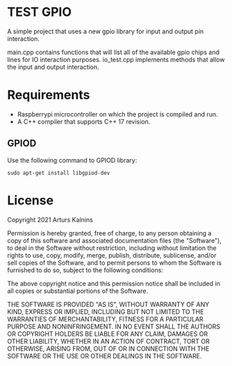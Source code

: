 # TEST GPIO
A simple project that uses a new gpio library for input and output pin interaction. 

main.cpp contains functions that will list all of the available gpio chips and lines for IO interaction purposes.
io_test.cpp implements methods that allow the input and output interaction.

# Requirements
* Raspberrypi microcontroller on which the project is compiled and run.
* A C++ compiler that supports C++ 17 revision.

## GPIOD
Use the following command to GPIOD library:

```
sudo apt-get install libgpiod-dev
```

# License
Copyright 2021 Arturs Kalnins

Permission is hereby granted, free of charge, to any person obtaining a copy of this software and associated documentation files (the "Software"), to deal in the Software without restriction, including without limitation the rights to use, copy, modify, merge, publish, distribute, sublicense, and/or sell copies of the Software, and to permit persons to whom the Software is furnished to do so, subject to the following conditions:

The above copyright notice and this permission notice shall be included in all copies or substantial portions of the Software.

THE SOFTWARE IS PROVIDED "AS IS", WITHOUT WARRANTY OF ANY KIND, EXPRESS OR IMPLIED, INCLUDING BUT NOT LIMITED TO THE WARRANTIES OF MERCHANTABILITY, FITNESS FOR A PARTICULAR PURPOSE AND NONINFRINGEMENT. IN NO EVENT SHALL THE AUTHORS OR COPYRIGHT HOLDERS BE LIABLE FOR ANY CLAIM, DAMAGES OR OTHER LIABILITY, WHETHER IN AN ACTION OF CONTRACT, TORT OR OTHERWISE, ARISING FROM, OUT OF OR IN CONNECTION WITH THE SOFTWARE OR THE USE OR OTHER DEALINGS IN THE SOFTWARE.
